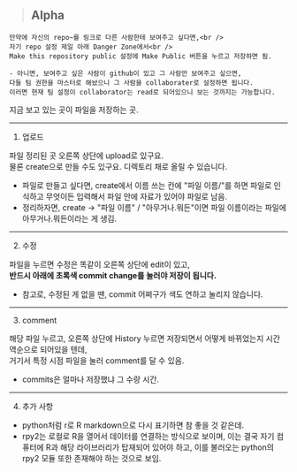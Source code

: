> ## Alpha

```
만약에 자신의 repo~를 링크로 다른 사람한테 보여주고 싶다면,<br />
자기 repo 설정 제일 아래 Danger Zone에서<br />
Make this repository public 설정에 Make Public 버튼을 누르고 저장하면 됨.

- 아니면, 보여주고 싶은 사람이 github이 있고 그 사람만 보여주고 싶으면,
다들 팀 권한을 마스터로 해놨으니 그 사람을 collaborater로 설정하면 됩니다.
이러면 현재 팀 설정이 collaborator는 read로 되어있으니 보는 것까지는 가능합니다.
```

지금 보고 있는 곳이 파일을 저장하는 곳.

***
1. 업로드

파일 정리된 곳 오른쪽 상단에 upload로 있구요.<br />
물론 create으로 만들 수도 있구요. 디렉토리 채로 올릴 수 있습니다.

- 파일로 만들고 싶다면, create에서 이름 쓰는 칸에 "파일 이름/"를 하면 파일로 인식하고 무엇이든 입력해서 파일 안에 자료가 있어야 파일로 남음.
- 정리하자면, create -> "파일 이름" / "아무거나.뭐든"이면 파일 이름이라는 파일에 아무거나.뭐든이라는 게 생김.
---
2. 수정

파일을 누르면 수정은 똑같이 오른쪽 상단에 edit이 있고,<br />
**반드시 아래에 초록색 commit change를 눌러야 저장이 됩니다.**

- 참고로, 수정된 게 없을 땐, commit 어쩌구가 색도 연하고 눌리지 않습니다.
---
3. comment

해당 파일 누르고, 오른쪽 상단에 History 누르면 저장되면서 어떻게 바뀌었는지 시간 역순으로 되어있을 텐데,<br />
거기서 특정 시점 파일을 눌러 comment를 달 수 있음.

- commits은 얼마나 저장했냐 그 수랑 시간.
---

4. 추가 사항

- python처럼 r로 R markdown으로 다시 표기하면 참 좋을 것 같은데.
- rpy2는 로컬로 R을 열어서 데이터를 연결하는 방식으로 보이며, 이는 결국 자기 컴퓨터에 R과 해당 라이브러리가 탑재되어 있어야 하고,
이를 불러오는 python의 rpy2 모듈 또한 존재해야 하는 것으로 보임.

